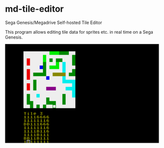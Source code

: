 # md-tile-editor
Sega Genesis/Megadrive Self-hosted Tile Editor

This program allows editing tile data for sprites etc. in real time on a Sega Genesis.

![demo-pic](screenshot.png?raw=true)
